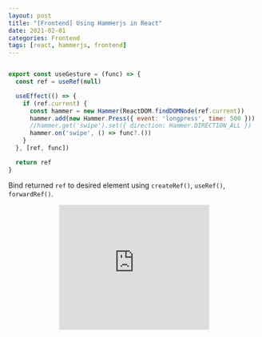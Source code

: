 ```yaml
---
layout: post
title: "[Frontend] Using Hammerjs in React"
date: 2021-02-01
categories: Frontend
tags: [react, hammerjs, frontend]
---
```


```javascript

export const useGesture = (func) => {
  const ref = useRef(null)

  useEffect(() => {
    if (ref.current) {
      const hammer = new Hammer(ReactDOM.findDOMNode(ref.current))
      hammer.add(new Hammer.Press({ event: 'longpress', time: 500 }))
      //hammer.get('swipe').set({ direction: Hammer.DIRECTION_ALL })
      hammer.on('swipe', () => func?.())
    }
  }, [ref, func])

  return ref
}

```

Bind returned `ref` to desired element using `createRef()`, `useRef()`, `forwardRef()`.

<style>
  .responsive-wrap{ display:flex; justify-content:center;}
</style>
<div class="responsive-wrap">
  <iframe width="300" height="250" allowtransparency="true" src="https://tab2.clickmon.co.kr/pop/wp_ad_300.php?PopAd=CM_M_1003067%7C%5E%7CCM_A_1086005%7C%5E%7CAdver_M_1046207&mon_rf=REFERRER_URL" frameborder="0" scrolling="no"></iframe>
</div>